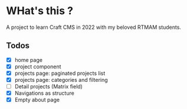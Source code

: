 # WHat's this ?

A project to learn Craft CMS in 2022 with my beloved RTMAM students.

## Todos

- [x] home page
- [x] project component
- [x] projects page: paginated projects list
- [x] projects page: categories and filtering
- [ ] Detail projects (Matrix field)
- [x] Navigations as structure
- [x] Empty about page
